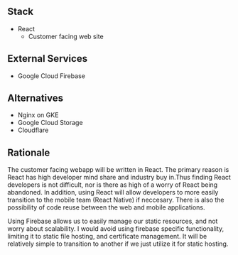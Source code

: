 ## Stack 
* React
  * Customer facing web site

## External Services
* Google Cloud Firebase

## Alternatives
* Nginx on GKE
* Google Cloud Storage
* Cloudflare 

## Rationale
The customer facing webapp will be written in React. The primary reason is React has high developer mind share and 
industry buy in.Thus finding React developers is not difficult, nor is there as high of a worry of React being 
abandoned. In addition, using React will allow developers to more easily transition to the mobile team (React Native) if
neccesary. There is also the possibility of code reuse between the web and mobile applications.

Using Firebase allows us to easily manage our static resources, and not worry about scalability. I would avoid using
firebase specific functionality, limiting it to static file hosting, and certificate management. It will be relatively
simple to transition to another if we just utilize it for static hosting.